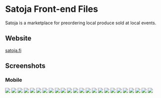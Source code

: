 # Satoja Front-end Files

Satoja is a marketplace for preordering local produce sold at local events. 

## Website

[satoja.fi](satoja.fi)

## Screenshots

### Mobile

![](https://res.cloudinary.com/ninaw/image/upload/c_scale,w_285/v1655486784/satoja_1_k1vm4z.png)
![](https://res.cloudinary.com/ninaw/image/upload/c_scale,w_285/v1655489073/satoja_2_jqik4x.png)
![](https://res.cloudinary.com/ninaw/image/upload/c_scale,w_285/v1655489069/satoja_3_ru4zhb.png)
![](https://res.cloudinary.com/ninaw/image/upload/c_scale,w_285/v1655489071/satoja_4_k3vujp.png)
![](https://res.cloudinary.com/ninaw/image/upload/c_scale,w_285/v1655489070/satoja_5_br2prr.png)
![](https://res.cloudinary.com/ninaw/image/upload/c_scale,w_285/v1655489071/satoja_6_slz0dr.png)
![](https://res.cloudinary.com/ninaw/image/upload/v1655489071/satoja_7_mv97x4.png)
![](https://res.cloudinary.com/ninaw/image/upload/v1655489071/satoja_8_rnvb53.png)
![](https://res.cloudinary.com/ninaw/image/upload/v1655489072/satoja_9_frb6wz.png)
![](https://res.cloudinary.com/ninaw/image/upload/v1655489072/satoja_10_n8ssuk.png)
![](https://res.cloudinary.com/ninaw/image/upload/v1655489072/satoja_11_aj8n0p.png)
![](https://res.cloudinary.com/ninaw/image/upload/v1655489072/satoja_12_q5dz9j.png)
![](https://res.cloudinary.com/ninaw/image/upload/v1655489073/satoja_13_p6pb2r.png)
![](https://res.cloudinary.com/ninaw/image/upload/v1655489073/satoja_14_ahhe9y.png)
![](https://res.cloudinary.com/ninaw/image/upload/v1655489073/satoja_15_utub6d.png)
![](https://res.cloudinary.com/ninaw/image/upload/v1655489075/satoja_16_fqccwg.png)
![](https://res.cloudinary.com/ninaw/image/upload/v1655489075/satoja_17_rcftgx.png)
![](https://res.cloudinary.com/ninaw/image/upload/v1655489075/satoja_18_msc4hi.png)
![](https://res.cloudinary.com/ninaw/image/upload/v1655489075/satoja_21_uacdaw.png)
![](https://res.cloudinary.com/ninaw/image/upload/v1655489077/satoja_22_b0eays.png)
![](https://res.cloudinary.com/ninaw/image/upload/v1655489077/satoja_23_swp6bf.png)
![](https://res.cloudinary.com/ninaw/image/upload/v1655489077/satoja_24_gaah7e.png)
![](https://res.cloudinary.com/ninaw/image/upload/v1655489077/satoja_25_t1t4uc.png)
![](https://res.cloudinary.com/ninaw/image/upload/v1655489075/satoja_19_zxhazw.png)






